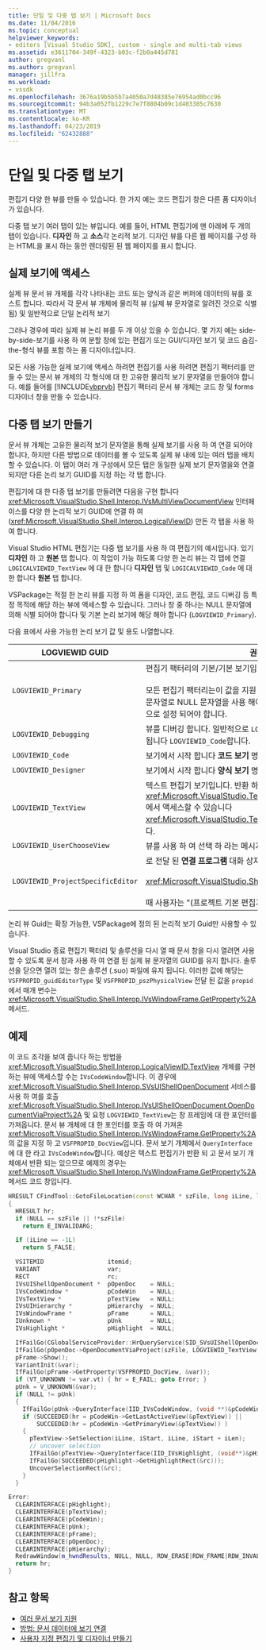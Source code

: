 ```yaml
---
title: 단일 및 다중 탭 보기 | Microsoft Docs
ms.date: 11/04/2016
ms.topic: conceptual
helpviewer_keywords:
- editors [Visual Studio SDK], custom - single and multi-tab views
ms.assetid: e3611704-349f-4323-b03c-f2b0a445d781
author: gregvanl
ms.author: gregvanl
manager: jillfra
ms.workload:
- vssdk
ms.openlocfilehash: 3676a19b5b5b7a4050a7d48385e76954ad0bcc96
ms.sourcegitcommit: 94b3a052fb1229c7e7f8804b09c1d403385c7630
ms.translationtype: MT
ms.contentlocale: ko-KR
ms.lasthandoff: 04/23/2019
ms.locfileid: "62432888"
---
```

# <a name="single-and-multi-tab-views"></a>단일 및 다중 탭 보기
편집기 다양 한 뷰를 만들 수 있습니다. 한 가지 예는 코드 편집기 창은 다른 폼 디자이너가 있습니다.

 다중 탭 보기 여러 탭이 있는 뷰입니다. 예를 들어, HTML 편집기에 맨 아래에 두 개의 탭이 있습니다. **디자인** 하 고 **소스**각 논리적 보기. 디자인 뷰를 다른 웹 페이지를 구성 하는 HTML을 표시 하는 동안 렌더링된 된 웹 페이지를 표시 합니다.

## <a name="accessing-physical-views"></a>실제 보기에 액세스
 실제 뷰 문서 뷰 개체를 각각 나타내는 코드 또는 양식과 같은 버퍼에 데이터의 뷰를 호스트 합니다. 따라서 각 문서 뷰 개체에 물리적 뷰 (실제 뷰 문자열로 알려진 것으로 식별 됨) 및 일반적으로 단일 논리적 보기

 그러나 경우에 따라 실제 뷰 논리 뷰를 두 개 이상 있을 수 있습니다. 몇 가지 예는 side-by-side-보기를 사용 하 여 분할 창에 있는 편집기 또는 GUI/디자인 보기 및 코드 숨김-the-형식 뷰를 포함 하는 폼 디자이너입니다.

 모든 사용 가능한 실제 보기에 액세스 하려면 편집기를 사용 하려면 편집기 팩터리를 만들 수 있는 문서 뷰 개체의 각 형식에 대 한 고유한 물리적 보기 문자열을 만들어야 합니다. 예를 들어를 [!INCLUDE[vbprvb](../code-quality/includes/vbprvb_md.md)] 편집기 팩터리 문서 뷰 개체는 코드 창 및 forms 디자이너 창을 만들 수 있습니다.

## <a name="creating-multi-tabbed-views"></a>다중 탭 보기 만들기
 문서 뷰 개체는 고유한 물리적 보기 문자열을 통해 실제 보기를 사용 하 여 연결 되어야 합니다, 하지만 다른 방법으로 데이터를 볼 수 있도록 실제 뷰 내에 있는 여러 탭을 배치할 수 있습니다. 이 탭이 여러 개 구성에서 모든 탭은 동일한 실제 보기 문자열을와 연결 되지만 다른 논리 보기 GUID를 지정 하는 각 탭 합니다.

 편집기에 대 한 다중 탭 보기를 만들려면 다음을 구현 합니다 <xref:Microsoft.VisualStudio.Shell.Interop.IVsMultiViewDocumentView> 인터페이스를 다양 한 논리적 보기 GUID에 연결 하 여 (<xref:Microsoft.VisualStudio.Shell.Interop.LogicalViewID>) 만든 각 탭을 사용 하 여 합니다.

 Visual Studio HTML 편집기는 다중 탭 보기를 사용 하 여 편집기의 예시입니다. 있기 **디자인** 하 고 **원본** 탭 합니다. 이 작업이 가능 하도록 다양 한 논리 뷰는 각 탭에 연결 `LOGICALVIEWID_TextView` 에 대 한 합니다 **디자인** 탭 및 `LOGICALVIEWID_Code` 에 대 한 합니다 **원본** 탭 합니다.

 VSPackage는 적절 한 논리 뷰를 지정 하 여 폼을 디자인, 코드 편집, 코드 디버깅 등 특정 목적에 해당 하는 뷰에 액세스할 수 있습니다. 그러나 창 중 하나는 NULL 문자열에 의해 식별 되어야 합니다 및 기본 논리 보기에 해당 해야 합니다 (`LOGVIEWID_Primary`).

 다음 표에서 사용 가능한 논리 보기 값 및 용도 나열합니다.

|LOGVIEWID GUID|권장된 사용|
|--------------------|---------------------|
|`LOGVIEWID_Primary`|편집기 팩터리의 기본/기본 보기입니다.<br /><br /> 모든 편집기 팩터리는이 값을 지원 해야 합니다. 이 보기는 해당 물리적 보기 문자열로 NULL 문자열을 사용 해야 합니다. 하나 이상의 논리 보기는이 값으로 설정 되어야 합니다.|
|`LOGVIEWID_Debugging`|뷰를 디버깅 합니다. 일반적으로 `LOGVIEWID_Debugging` 동일한 뷰로 매핑됩니다 `LOGVIEWID_Code`합니다.|
|`LOGVIEWID_Code`|보기에서 시작 합니다 **코드 보기** 명령입니다.|
|`LOGVIEWID_Designer`|보기에서 시작 합니다 **양식 보기** 명령입니다.|
|`LOGVIEWID_TextView`|텍스트 편집기 보기입니다. 반환 하는 뷰입니다 <xref:Microsoft.VisualStudio.TextManager.Interop.IVsCodeWindow>에서 액세스할 수 있습니다 <xref:Microsoft.VisualStudio.TextManager.Interop.IVsTextView>합니다.|
|`LOGVIEWID_UserChooseView`|뷰를 사용 하 여 선택 하 라는 메시지입니다.|
|`LOGVIEWID_ProjectSpecificEditor`|로 전달 된 **연결 프로그램** 대화 상자<br /><br /> <xref:Microsoft.VisualStudio.Shell.Interop.IVsProject.OpenItem%2A><br /><br /> 때 사용자는 "(프로젝트 기본 편집기)" 항목을 선택 합니다.|

 논리 뷰 Guid는 확장 가능한, VSPackage에 정의 된 논리적 보기 Guid만 사용할 수 있습니다.

 Visual Studio 종료 편집기 팩터리 및 솔루션을 다시 열 때 문서 창을 다시 열려면 사용할 수 있도록 문서 창과 사용 하 여 연결 된 실제 뷰 문자열의 GUID를 유지 합니다. 솔루션을 닫으면 열려 있는 창은 솔루션 (.suo) 파일에 유지 됩니다. 이러한 값에 해당는 `VSFPROPID_guidEditorType` 및 `VSFPROPID_pszPhysicalView` 전달 된 값을 `propid` 에서 매개 변수는 <xref:Microsoft.VisualStudio.Shell.Interop.IVsWindowFrame.GetProperty%2A> 메서드.

## <a name="example"></a>예제
 이 코드 조각을 보여 줍니다 하는 방법을 <xref:Microsoft.VisualStudio.Shell.Interop.LogicalViewID.TextView> 개체를 구현 하는 뷰에 액세스할 수는 `IVsCodeWindow`합니다. 이 경우에 <xref:Microsoft.VisualStudio.Shell.Interop.SVsUIShellOpenDocument> 서비스를 사용 하 여를 호출 <xref:Microsoft.VisualStudio.Shell.Interop.IVsUIShellOpenDocument.OpenDocumentViaProject%2A> 및 요청 `LOGVIEWID_TextView`는 창 프레임에 대 한 포인터를 가져옵니다. 문서 뷰 개체에 대 한 포인터를 호출 하 여 가져온 <xref:Microsoft.VisualStudio.Shell.Interop.IVsWindowFrame.GetProperty%2A> 의 값을 지정 하 고 `VSFPROPID_DocView`입니다. 문서 보기 개체에서 `QueryInterface` 에 대 한 라고 `IVsCodeWindow`합니다. 예상은 텍스트 편집기가 반환 되 고 문서 보기 개체에서 반환 되는 있으므로 예제의 경우는 <xref:Microsoft.VisualStudio.Shell.Interop.IVsWindowFrame.GetProperty%2A> 메서드 코드 창입니다.

```cpp
HRESULT CFindTool::GotoFileLocation(const WCHAR * szFile, long iLine, long iStart, long iLen)
{
  HRESULT hr;
  if (NULL == szFile || !*szFile)
    return E_INVALIDARG;

  if (iLine == -1L)
    return S_FALSE;

  VSITEMID                  itemid;
  VARIANT                   var;
  RECT                      rc;
  IVsUIShellOpenDocument *  pOpenDoc    = NULL;
  IVsCodeWindow *           pCodeWin    = NULL;
  IVsTextView *             pTextView   = NULL;
  IVsUIHierarchy *          pHierarchy  = NULL;
  IVsWindowFrame *          pFrame      = NULL;
  IUnknown *                pUnk        = NULL;
  IVsHighlight *            pHighlight  = NULL;

  IfFailGo(CGlobalServiceProvider::HrQueryService(SID_SVsUIShellOpenDocument, IID_IVsUIShellOpenDocument, (void **)&pOpenDoc));
  IfFailGo(pOpenDoc->OpenDocumentViaProject(szFile, LOGVIEWID_TextView, NULL, &pHierarchy, &itemid, &pFrame));
  pFrame->Show();
  VariantInit(&var);
  IfFailGo(pFrame->GetProperty(VSFPROPID_DocView, &var));
  if (VT_UNKNOWN != var.vt) { hr = E_FAIL; goto Error; }
  pUnk = V_UNKNOWN(&var);
  if (NULL != pUnk)
  {
    IfFailGo(pUnk->QueryInterface(IID_IVsCodeWindow, (void **)&pCodeWin));
    if (SUCCEEDED(hr = pCodeWin->GetLastActiveView(&pTextView)) ||
        SUCCEEDED(hr = pCodeWin->GetPrimaryView(&pTextView)) )
    {
      pTextView->SetSelection(iLine, iStart, iLine, iStart + iLen);
      // uncover selection
      IfFailGo(pTextView->QueryInterface(IID_IVsHighlight, (void**)&pHighlight));
      IfFailGo(SUCCEEDED(pHighlight->GetHighlightRect(&rc)));
      UncoverSelectionRect(&rc);
    }
  }

Error:
  CLEARINTERFACE(pHighlight);
  CLEARINTERFACE(pTextView);
  CLEARINTERFACE(pCodeWin);
  CLEARINTERFACE(pUnk);
  CLEARINTERFACE(pFrame);
  CLEARINTERFACE(pOpenDoc);
  CLEARINTERFACE(pHierarchy);
  RedrawWindow(m_hwndResults, NULL, NULL, RDW_ERASE|RDW_FRAME|RDW_INVALIDATE|RDW_ALLCHILDREN);
  return hr;
}
```

## <a name="see-also"></a>참고 항목
- [여러 문서 보기 지원](../extensibility/supporting-multiple-document-views.md)
- [방법: 문서 데이터에 보기 연결](../extensibility/how-to-attach-views-to-document-data.md)
- [사용자 지정 편집기 및 디자이너 만들기](../extensibility/creating-custom-editors-and-designers.md)